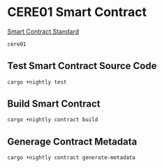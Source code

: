 # CERE01 Smart Contract 

[Smart Contract Standard](https://docs.google.com/document/d/1AyCkGj0l19PtiTmdx2Ozy9Pgk8Jn6xzMhf5C3tEsP1g/edit?usp=sharing)
```bash
cere01
```

## Test Smart Contract Source Code
```bash
cargo +nightly test
```

## Build Smart Contract
```bash
cargo +nightly contract build
```

## Generage Contract Metadata
```bash
cargo +nightly contract generate-metadata
```